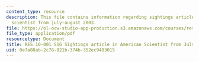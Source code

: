 ```yaml
---
content_type: resource
description: This file contains information regarding sightings article in american
  scientist from july-august 2003.
file: https://ol-ocw-studio-app-production.s3.amazonaws.com/courses/res-10-001-making-science-and-engineering-pictures-a-practical-guide-to-presenting-your-work-spring-2016/0e7a88ab2c76821b374b352ec9483015_MITRES_10_001S16_JulyAug03.pdf
file_type: application/pdf
resourcetype: Document
title: RES.10-001 S16 Sightings article in American Scientist from July-August 2003
uid: 0e7a88ab-2c76-821b-374b-352ec9483015
---
```

